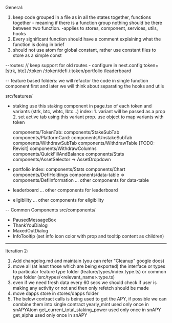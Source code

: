 General:
1. keep code grouped in a file as in all the states together, functions together - meaning if there is a function group nothing should be there between two function. -applies to stores, component, services, utils, hooks
2. Every significant function should have a comment explaining what the function is doing in brief
3. should not use atom for global constant, rather use constant files to store as a simple const

--routes:
// keep support for old routes - configure in next.config
token=[strk, btc]
/:token
/:token/defi
/:token/portfolio
/leaderboard

-- feature based folders: we will refactor the code in single function component first and later we will think about separating the hooks and utils

src/features/
- staking
	use this staking component in page.tsx of each token and variants (strk, btc, wbtc, lbtc...)
	index:
		1. variant will be passed as a prop
		2. set active tab using this variant prop. use object to map variants with token

	components/TokenTab:
	components/StakeSubTab
	components/PlatformCard:
	components/UnstakeSubTab	
	components/WithdrawSubTab
		components/WithdrawTable [TODO: Revisit]
		components/WithdrawColumns
	components/QuickFillAndBalance
	components/Stats
	components/AssetSelector -> AssetDropdown

- portfolio
	index:
	components/Stats
	components/Chart
	components/DefiHoldings
	components/data-table => components/DefiInformation
	... other components for data-table

- leaderboard
	... other components for leaderboard

- eligibility
	... other components for eligibility

-- Common Components
src/components/
- PausedMessageBox
- ThankYouDialog
- MaxedOutDialog
- InfoTooltip (set info icon color with prop and tooltip content as children)

-------------------------
Iteration 2:

1. Add changelog.md and maintain (you can refer "Cleanup" google docs)
2. move all (at least those which are being exported) the interface or types to particular feature type folder (feature/types/index.type.ts) or common type folder (src/types/<relevant_name>.type.ts)
3. even if we need fresh data every 60 secs we should check if user is making any activity or not and then only refetch should be made
4. move dapps store in stores/dapps folder
5. The below contract calls is being used to get the APY, if possible we can combine them into single contract
yearly_mint used only once in snAPYAtom
get_current_total_staking_power used only once in snAPY
get_alpha used only once in snAPY

